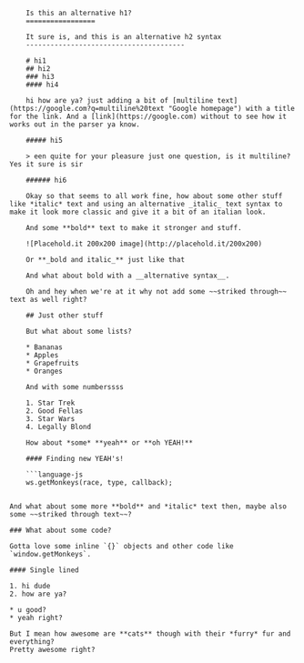         Is this an alternative h1?
        =================
        
        It sure is, and this is an alternative h2 syntax
        ---------------------------------------
        
        # hi1
        ## hi2
        ### hi3
        #### hi4
        
        hi how are ya? just adding a bit of [multiline text](https://google.com?q=multiline%20text "Google homepage") with a title for the link. And a [link](https://google.com) without to see how it works out in the parser ya know.
        
        ##### hi5
        
        > een quite for your pleasure just one question, is it multiline? Yes it sure is sir
        
        ###### hi6
        
        Okay so that seems to all work fine, how about some other stuff like *italic* text and using an alternative _italic_ text syntax to make it look more classic and give it a bit of an italian look.
        
        And some **bold** text to make it stronger and stuff.
        
        ![Placehold.it 200x200 image](http://placehold.it/200x200)
        
        Or **_bold and italic_** just like that
        
        And what about bold with a __alternative syntax__.
        
        Oh and hey when we're at it why not add some ~~striked through~~ text as well right?
        
        ## Just other stuff
        
        But what about some lists?
        
        * Bananas
        * Apples
        * Grapefruits
        * Oranges
        
        And with some numberssss
        
        1. Star Trek
        2. Good Fellas
        3. Star Wars
        4. Legally Blond
        
        How about *some* **yeah** or **oh YEAH!**
        
        #### Finding new YEAH's!
        
        ```language-js
        ws.getMonkeys(race, type, callback);
```

And what about some more **bold** and *italic* text then, maybe also some ~~striked through text~~?

### What about some code?

Gotta love some inline `{}` objects and other code like `window.getMonkeys`.

#### Single lined

1. hi dude
2. how are ya?

* u good?
* yeah right?

But I mean how awesome are **cats** though with their *furry* fur and everything?
Pretty awesome right?